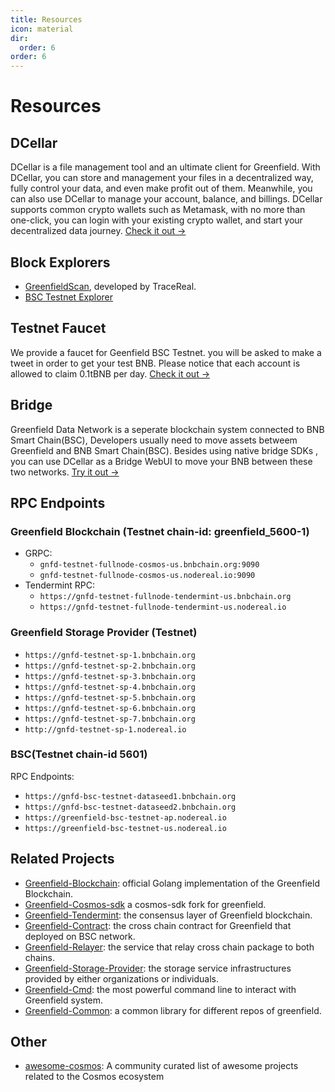 ```yaml
---
title: Resources
icon: material
dir:
  order: 6
order: 6
---
```


# Resources

## DCellar
DCellar is a file management tool and an ultimate client for Greenfield. With DCellar, you can store and management your
files in a decentralized way, fully control your data, and even make profit out of them.
Meanwhile, you can also use DCellar to manage your account, balance, and billings. DCellar supports
common crypto wallets such as Metamask, with no more than one-click, you can login with your existing crypto wallet,
and start your decentralized data journey. [Check it out →](https://dcellar.io)

## Block Explorers
- [GreenfieldScan](https://greenfieldscan.com), developed by TraceReal.
- [BSC Testnet Explorer](https://greenfield-bsc-testnet-explorer.nodereal.io/)

## Testnet Faucet
We provide a faucet for Geenfield BSC Testnet. you will be asked to make a tweet in order to get your test BNB.
Please notice that each account is allowed to claim 0.1tBNB per day.
[Check it out →](https://gnfd-bsc-faucet.bnbchain.org)

## Bridge

Greenfield Data Network is a seperate blockchain system connected to BNB Smart Chain(BSC),
Developers usually need to move assets betweem Greenfield and BNB Smart Chain(BSC).
Besides using native bridge SDKs , you can use DCellar as a Bridge WebUI to move your
BNB between these two networks.  [Try it out →](https://dcellar.io)


## RPC Endpoints

### Greenfield Blockchain (Testnet chain-id: greenfield_5600-1)
- GRPC: 
  - `gnfd-testnet-fullnode-cosmos-us.bnbchain.org:9090`
  - `gnfd-testnet-fullnode-cosmos-us.nodereal.io:9090`
- Tendermint RPC: 
   - `https://gnfd-testnet-fullnode-tendermint-us.bnbchain.org` 
   - `https://gnfd-testnet-fullnode-tendermint-us.nodereal.io`

### Greenfield Storage Provider (Testnet)
- `https://gnfd-testnet-sp-1.bnbchain.org` 
- `https://gnfd-testnet-sp-2.bnbchain.org`
- `https://gnfd-testnet-sp-3.bnbchain.org`
- `https://gnfd-testnet-sp-4.bnbchain.org`
- `https://gnfd-testnet-sp-5.bnbchain.org`
- `https://gnfd-testnet-sp-6.bnbchain.org`
- `https://gnfd-testnet-sp-7.bnbchain.org`
- `http://gnfd-testnet-sp-1.nodereal.io`

### BSC(Testnet chain-id 5601)
RPC Endpoints:
- `https://gnfd-bsc-testnet-dataseed1.bnbchain.org`
- `https://gnfd-bsc-testnet-dataseed2.bnbchain.org`
- `https://greenfield-bsc-testnet-ap.nodereal.io`
- `https://greenfield-bsc-testnet-us.nodereal.io`

## Related Projects
- [Greenfield-Blockchain](https://github.com/bnb-chain/greenfield): official Golang implementation of the Greenfield Blockchain.
- [Greenfield-Cosmos-sdk](https://github.com/bnb-chain/greenfield-cosmos-sdk) a cosmos-sdk fork for greenfield.
- [Greenfield-Tendermint](https://github.com/bnb-chain/greenfield-tendermint): the consensus layer of Greenfield blockchain.
- [Greenfield-Contract](https://github.com/bnb-chain/greenfield-contracts): the cross chain contract for Greenfield that deployed on BSC network.
- [Greenfield-Relayer](https://github.com/bnb-chain/greenfield-relayer): the service that relay cross chain package to both chains.
- [Greenfield-Storage-Provider](https://github.com/bnb-chain/greenfield-storage-provider): the storage service infrastructures provided by either organizations or individuals.
- [Greenfield-Cmd](https://github.com/bnb-chain/greenfield-cmd): the most powerful command line to interact with Greenfield system.
- [Greenfield-Common](https://github.com/bnb-chain/greenfield-common): a common library for different repos of greenfield.

## Other 

- [awesome-cosmos](https://github.com/cosmos/awesome-cosmos): A community curated list of awesome projects related to the Cosmos ecosystem

